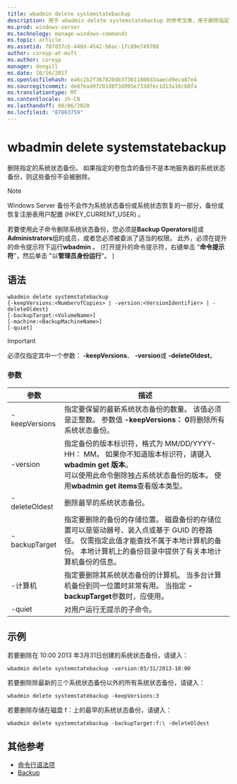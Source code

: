 ```yaml
---
title: wbadmin delete systemstatebackup
description: 用于 wbadmin delete systemstatebackup 的参考文章，用于删除指定的系统状态备份。
ms.prod: windows-server
ms.technology: manage-windows-commands
ms.topic: article
ms.assetid: 707d37cb-448d-4542-b6ac-1fc89e749788
author: coreyp-at-msft
ms.author: coreyp
manager: dongill
ms.date: 10/16/2017
ms.openlocfilehash: ea6c2b2f367820db3f3611806d3aaecd9eca87e4
ms.sourcegitcommit: de8fea497201d8f3d995e733dfec1d13a16cb8fa
ms.translationtype: MT
ms.contentlocale: zh-CN
ms.lasthandoff: 08/06/2020
ms.locfileid: "87863759"
---
```

# <a name="wbadmin-delete-systemstatebackup"></a>wbadmin delete systemstatebackup


删除指定的系统状态备份。 如果指定的卷包含的备份不是本地服务器的系统状态备份，则这些备份不会被删除。

> [!NOTE]
> Windows Server 备份不会作为系统状态备份或系统状态恢复的一部分，备份或恢复注册表用户配置 (HKEY_CURRENT_USER) 。

若要使用此子命令删除系统状态备份，您必须是**Backup Operators**组或**Administrators**组的成员，或者您必须被委派了适当的权限。 此外，必须在提升的命令提示符下运行**wbadmin** 。  (打开提升的命令提示符，右键单击 "**命令提示符**"，然后单击 "以**管理员身份运行**"。 ) 


## <a name="syntax"></a>语法

```
wbadmin delete systemstatebackup
{-keepVersions:<NumberofCopies> | -version:<VersionIdentifier> | -deleteOldest}
[-backupTarget:<VolumeName>]
[-machine:<BackupMachineName>]
[-quiet]
```

> [!IMPORTANT]
> 必须仅指定其中一个参数： **-keepVersions**、 **-version**或 **-deleteOldest**。

### <a name="parameters"></a>参数

|参数|描述|
|---------|-----------|
|-keepVersions|指定要保留的最新系统状态备份的数量。 该值必须是正整数。 参数值 **-keepVersions： 0**将删除所有系统状态备份。|
|-version|指定备份的版本标识符，格式为 MM/DD/YYYY-HH： MM。 如果你不知道版本标识符，请键入**wbadmin get 版本**。</br>可以使用此命令删除独占系统状态备份的版本。 使用**wbadmin get items**查看版本类型。|
|-deleteOldest|删除最早的系统状态备份。|
|-backupTarget|指定要删除的备份的存储位置。 磁盘备份的存储位置可以是驱动器号、装入点或基于 GUID 的卷路径。 仅需指定此值才能查找不属于本地计算机的备份。 本地计算机上的备份目录中提供了有关本地计算机备份的信息。|
|-计算机|指定要删除其系统状态备份的计算机。 当多台计算机备份到同一位置时非常有用。 当指定 **-backupTarget**参数时，应使用。|
|-quiet|对用户运行无提示的子命令。|

## <a name="examples"></a>示例

若要删除在 10:00 2013 年3月31日创建的系统状态备份，请键入：
```
wbadmin delete systemstatebackup -version:03/31/2013-10:00
```
若要删除除最新的三个系统状态备份以外的所有系统状态备份，请键入：
```
wbadmin delete systemstatebackup -keepVersions:3
```
若要删除存储在磁盘 f：上的最早的系统状态备份，请键入：
```
wbadmin delete systemstatebackup -backupTarget:f:\ -deleteOldest
```

## <a name="additional-references"></a>其他参考

- [命令行语法项](command-line-syntax-key.md)
- [Backup](wbadmin.md)

